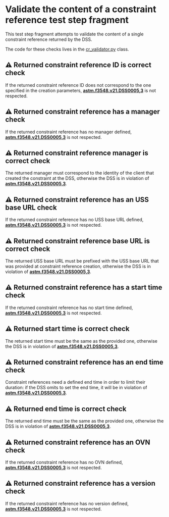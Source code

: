 # Validate the content of a constraint reference test step fragment

This test step fragment attempts to validate the content of a single constraint reference returned by the DSS.

The code for these checks lives in the [cr_validator.py](../../../validators/cr_validator.py) class.

## ⚠️ Returned constraint reference ID is correct check

If the returned constraint reference ID does not correspond to the one specified in the creation parameters,
**[astm.f3548.v21.DSS0005,3](../../../../../../../requirements/astm/f3548/v21.md)** is not respected.

## ⚠️ Returned constraint reference has a manager check

If the returned constraint reference has no manager defined, **[astm.f3548.v21.DSS0005,3](../../../../../../../requirements/astm/f3548/v21.md)** is not respected.

## ⚠️ Returned constraint reference manager is correct check

The returned manager must correspond to the identity of the client that created the constraint at the DSS,
otherwise the DSS is in violation of **[astm.f3548.v21.DSS0005,3](../../../../../../../requirements/astm/f3548/v21.md)**.

## ⚠️ Returned constraint reference has an USS base URL check

If the returned constraint reference has no USS base URL defined, **[astm.f3548.v21.DSS0005,3](../../../../../../../requirements/astm/f3548/v21.md)** is not respected.

## ⚠️ Returned constraint reference base URL is correct check

The returned USS base URL must be prefixed with the USS base URL that was provided at constraint reference creation, otherwise the DSS is in violation of **[astm.f3548.v21.DSS0005,3](../../../../../../../requirements/astm/f3548/v21.md)**.

## ⚠️ Returned constraint reference has a start time check

If the returned constraint reference has no start time defined, **[astm.f3548.v21.DSS0005,3](../../../../../../../requirements/astm/f3548/v21.md)** is not respected.

## ⚠️ Returned start time is correct check

The returned start time must be the same as the provided one, otherwise the DSS is in violation of **[astm.f3548.v21.DSS0005,3](../../../../../../../requirements/astm/f3548/v21.md)**.

## ⚠️ Returned constraint reference has an end time check

Constraint references need a defined end time in order to limit their duration: if the DSS omits to set the end time, it will be in violation of **[astm.f3548.v21.DSS0005,3](../../../../../../../requirements/astm/f3548/v21.md)**.

## ⚠️ Returned end time is correct check

The returned end time must be the same as the provided one, otherwise the DSS is in violation of **[astm.f3548.v21.DSS0005,3](../../../../../../../requirements/astm/f3548/v21.md)**.

## ⚠️ Returned constraint reference has an OVN check

If the returned constraint reference has no OVN defined, **[astm.f3548.v21.DSS0005,3](../../../../../../../requirements/astm/f3548/v21.md)** is not respected.

## ⚠️ Returned constraint reference has a version check

If the returned constraint reference has no version defined, **[astm.f3548.v21.DSS0005,3](../../../../../../../requirements/astm/f3548/v21.md)** is not respected.
